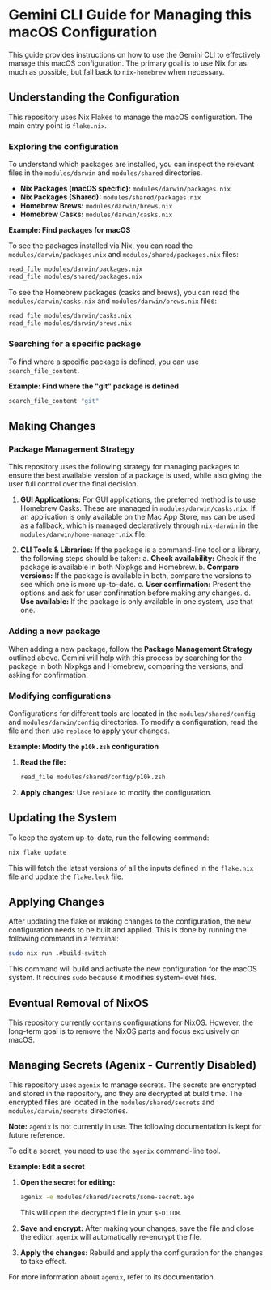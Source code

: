 
# Gemini CLI Guide for Managing this macOS Configuration

This guide provides instructions on how to use the Gemini CLI to effectively manage this macOS configuration. The primary goal is to use Nix for as much as possible, but fall back to `nix-homebrew` when necessary.

## Understanding the Configuration

This repository uses Nix Flakes to manage the macOS configuration. The main entry point is `flake.nix`.

### Exploring the configuration

To understand which packages are installed, you can inspect the relevant files in the `modules/darwin` and `modules/shared` directories.

*   **Nix Packages (macOS specific):** `modules/darwin/packages.nix`
*   **Nix Packages (Shared):** `modules/shared/packages.nix`
*   **Homebrew Brews:** `modules/darwin/brews.nix`
*   **Homebrew Casks:** `modules/darwin/casks.nix`

**Example: Find packages for macOS**

To see the packages installed via Nix, you can read the `modules/darwin/packages.nix` and `modules/shared/packages.nix` files:

```bash
read_file modules/darwin/packages.nix
read_file modules/shared/packages.nix
```

To see the Homebrew packages (casks and brews), you can read the `modules/darwin/casks.nix` and `modules/darwin/brews.nix` files:

```bash
read_file modules/darwin/casks.nix
read_file modules/darwin/brews.nix
```

### Searching for a specific package

To find where a specific package is defined, you can use `search_file_content`.

**Example: Find where the "git" package is defined**

```bash
search_file_content "git"
```

## Making Changes

### Package Management Strategy

This repository uses the following strategy for managing packages to ensure the best available version of a package is used, while also giving the user full control over the final decision.

1.  **GUI Applications:** For GUI applications, the preferred method is to use Homebrew Casks. These are managed in `modules/darwin/casks.nix`. If an application is only available on the Mac App Store, `mas` can be used as a fallback, which is managed declaratively through `nix-darwin` in the `modules/darwin/home-manager.nix` file.

2.  **CLI Tools & Libraries:** If the package is a command-line tool or a library, the following steps should be taken:
    a. **Check availability:** Check if the package is available in both Nixpkgs and Homebrew.
    b. **Compare versions:** If the package is available in both, compare the versions to see which one is more up-to-date.
    c. **User confirmation:** Present the options and ask for user confirmation before making any changes.
    d. **Use available:** If the package is only available in one system, use that one.

### Adding a new package

When adding a new package, follow the **Package Management Strategy** outlined above. Gemini will help with this process by searching for the package in both Nixpkgs and Homebrew, comparing the versions, and asking for confirmation.

### Modifying configurations

Configurations for different tools are located in the `modules/shared/config` and `modules/darwin/config` directories. To modify a configuration, read the file and then use `replace` to apply your changes.

**Example: Modify the `p10k.zsh` configuration**

1.  **Read the file:**
    ```bash
    read_file modules/shared/config/p10k.zsh
    ```

2.  **Apply changes:** Use `replace` to modify the configuration.

## Updating the System

To keep the system up-to-date, run the following command:

```bash
nix flake update
```

This will fetch the latest versions of all the inputs defined in the `flake.nix` file and update the `flake.lock` file.

## Applying Changes

After updating the flake or making changes to the configuration, the new configuration needs to be built and applied. This is done by running the following command in a terminal:

```bash
sudo nix run .#build-switch
```

This command will build and activate the new configuration for the macOS system. It requires `sudo` because it modifies system-level files.

## Eventual Removal of NixOS

This repository currently contains configurations for NixOS. However, the long-term goal is to remove the NixOS parts and focus exclusively on macOS.

## Managing Secrets (Agenix - Currently Disabled)

This repository uses `agenix` to manage secrets. The secrets are encrypted and stored in the repository, and they are decrypted at build time. The encrypted files are located in the `modules/shared/secrets` and `modules/darwin/secrets` directories.

**Note:** `agenix` is not currently in use. The following documentation is kept for future reference.

To edit a secret, you need to use the `agenix` command-line tool.

**Example: Edit a secret**

1.  **Open the secret for editing:**
    ```bash
    agenix -e modules/shared/secrets/some-secret.age
    ```
    This will open the decrypted file in your `$EDITOR`.

2.  **Save and encrypt:** After making your changes, save the file and close the editor. `agenix` will automatically re-encrypt the file.

3.  **Apply the changes:** Rebuild and apply the configuration for the changes to take effect.

For more information about `agenix`, refer to its documentation.
